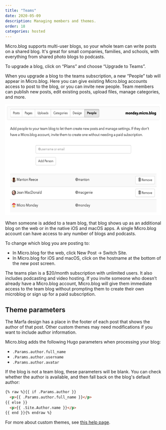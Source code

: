 ```yaml
---
title: "Teams"
date: 2020-05-09
description: Managing members and themes.
order: 18
categories: hosted
---
```


Micro.blog supports multi-user blogs, so your whole team can write posts on a shared blog. It's great for small companies, families, and schools, with everything from shared photo blogs to podcasts.

To upgrade a blog, click on “Plans” and choose “Upgrade to Teams”.

When you upgrade a blog to the teams subscription, a new “People” tab will appear in Micro.blog. Here you can give existing Micro.blog accounts access to post to the blog, or you can invite new people. Team members can publish new posts, edit existing posts, upload files, manage categories, and more.

<img src="/assets/images/web/team-members.png" alt="Micro.blog team members" border="0" width="600" height="358" />

When someone is added to a team blog, that blog shows up as an additional blog on the web or in the native iOS and macOS apps. A single Micro.blog account can have access to any number of blogs and podcasts.

To change which blog you are posting to:

* In Micro.blog for the web, click New Post → Switch Site.
* In Micro.blog for iOS and macOS, click on the hostname at the bottom of the new post screen.

The teams plan is a $20/month subscription with unlimited users. It also includes podcasting and video hosting. If you invite someone who doesn’t already have a Micro.blog account, Micro.blog will give them immediate access to the team blog without prompting them to create their own microblog or sign up for a paid subscription.

## Theme parameters

The Marfa design has a place in the footer of each post that shows the author of that post. Other custom themes may need modifications if you want to include author information.

Micro.blog adds the following Hugo parameters when processing your blog:

* `.Params.author.full_name`
* `.Params.author.username`
* `.Params.author.avatar`

If the blog is not a team blog, these parameters will be blank. You can check whether the author is available, and then fall back on the blog's default author:

```html
{% raw %}{{ if .Params.author }}
  <p>{{ .Params.author.full_name }}</p>
{{ else }}
  <p>{{ .Site.Author.name }}</p>
{{ end }}{% endraw %}
```

For more about custom themes, see [this help page](https://help.micro.blog/2019/about-themes/).
